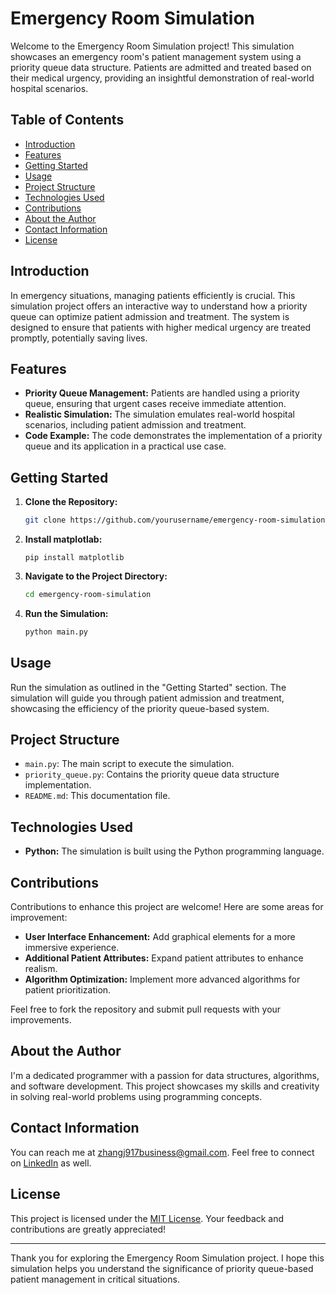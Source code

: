 # Emergency Room Simulation

Welcome to the Emergency Room Simulation project! This simulation showcases an emergency room's patient management system using a priority queue data structure. Patients are admitted and treated based on their medical urgency, providing an insightful demonstration of real-world hospital scenarios.

## Table of Contents

- [Introduction](#introduction)
- [Features](#features)
- [Getting Started](#getting-started)
- [Usage](#usage)
- [Project Structure](#project-structure)
- [Technologies Used](#technologies-used)
- [Contributions](#contributions)
- [About the Author](#about-the-author)
- [Contact Information](#contact-information)
- [License](#license)

## Introduction

In emergency situations, managing patients efficiently is crucial. This simulation project offers an interactive way to understand how a priority queue can optimize patient admission and treatment. The system is designed to ensure that patients with higher medical urgency are treated promptly, potentially saving lives.

## Features

- **Priority Queue Management:** Patients are handled using a priority queue, ensuring that urgent cases receive immediate attention.
- **Realistic Simulation:** The simulation emulates real-world hospital scenarios, including patient admission and treatment.
- **Code Example:** The code demonstrates the implementation of a priority queue and its application in a practical use case.

## Getting Started

1. **Clone the Repository:**

    ```bash
    git clone https://github.com/yourusername/emergency-room-simulation.git
    ```

2. **Install matplotlab:**

    ```
    pip install matplotlib
    ```

3. **Navigate to the Project Directory:**

    ```bash
    cd emergency-room-simulation
    ```

4. **Run the Simulation:**

    ```bash
    python main.py
    ```

## Usage

Run the simulation as outlined in the "Getting Started" section. The simulation will guide you through patient admission and treatment, showcasing the efficiency of the priority queue-based system.

## Project Structure

- `main.py`: The main script to execute the simulation.
- `priority_queue.py`: Contains the priority queue data structure implementation.
- `README.md`: This documentation file.

## Technologies Used

- **Python:** The simulation is built using the Python programming language.

## Contributions

Contributions to enhance this project are welcome! Here are some areas for improvement:

- **User Interface Enhancement:** Add graphical elements for a more immersive experience.
- **Additional Patient Attributes:** Expand patient attributes to enhance realism.
- **Algorithm Optimization:** Implement more advanced algorithms for patient prioritization.

Feel free to fork the repository and submit pull requests with your improvements.

## About the Author

I'm a dedicated programmer with a passion for data structures, algorithms, and software development. This project showcases my skills and creativity in solving real-world problems using programming concepts.

## Contact Information

You can reach me at zhangj917business@gmail.com. Feel free to connect on [LinkedIn](https://www.linkedin.com/in/jackyzhang802/) as well.

## License

This project is licensed under the [MIT License](LICENSE). Your feedback and contributions are greatly appreciated!

---

Thank you for exploring the Emergency Room Simulation project. I hope this simulation helps you understand the significance of priority queue-based patient management in critical situations.
